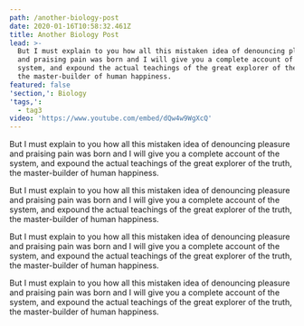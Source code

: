 ```yaml
---
path: /another-biology-post
date: 2020-01-16T10:58:32.461Z
title: Another Biology Post
lead: >-
  But I must explain to you how all this mistaken idea of denouncing pleasure
  and praising pain was born and I will give you a complete account of the
  system, and expound the actual teachings of the great explorer of the truth,
  the master-builder of human happiness.
featured: false
'section,': Biology
'tags,':
  - tag3
video: 'https://www.youtube.com/embed/dQw4w9WgXcQ'
---
```

But I must explain to you how all this mistaken idea of denouncing pleasure and praising pain was born and I will give you a complete account of the system, and expound the actual teachings of the great explorer of the truth, the master-builder of human happiness.

But I must explain to you how all this mistaken idea of denouncing pleasure and praising pain was born and I will give you a complete account of the system, and expound the actual teachings of the great explorer of the truth, the master-builder of human happiness.

But I must explain to you how all this mistaken idea of denouncing pleasure and praising pain was born and I will give you a complete account of the system, and expound the actual teachings of the great explorer of the truth, the master-builder of human happiness.

But I must explain to you how all this mistaken idea of denouncing pleasure and praising pain was born and I will give you a complete account of the system, and expound the actual teachings of the great explorer of the truth, the master-builder of human happiness.
